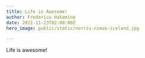 ```yaml
---
title: Life is Awesome!
author: Frederico Hakamine
date: 2021-11-23T02:00:00Z
hero_image: public/static/norris-niman-iceland.jpg

---
```

Life is awesome!
